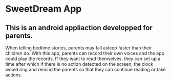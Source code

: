 # SweetDream App
## This is an android appliaction developped for parents. 
When telling bedtime stories, parents may fall asleep faster than their children do. With this app, parents can record their own voices and the app could play the records. If they want to read themselves, they can set up a time after which if there is no action detected on the screen, the clock would ring and remind the parents so that they can continue reading or take actions.



